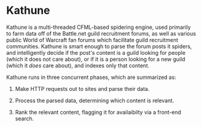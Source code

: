 Kathune
=======

Kathune is a multi-threaded CFML-based spidering engine, used primarily to farm data off of the Battle.net guild
recruitment forums, as well as various public World of Warcraft fan forums which facilitate guild recruitment
communities. Kathune is smart enough to parse the forum posts it spiders, and intelligently decide if the post's
content is a guild looking for people (which it does not care about), or if it is a person looking for a new guild
(which it *does* care about), and indexes only that content.

Kathune runs in three concurrent phases, which are summarized as:

1. Make HTTP requests out to sites and parse their data.

2. Process the parsed data, determining which content is relevant.

3. Rank the relevant content, flagging it for availaibilty via a front-end search.